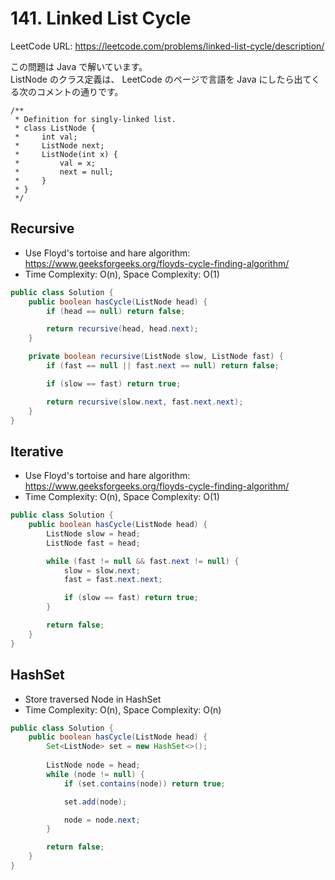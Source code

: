# 141. Linked List Cycle

LeetCode URL: https://leetcode.com/problems/linked-list-cycle/description/

この問題は Java で解いています。  
ListNode のクラス定義は、 LeetCode のページで言語を Java にしたら出てくる次のコメントの通りです。

```
/**
 * Definition for singly-linked list.
 * class ListNode {
 *     int val;
 *     ListNode next;
 *     ListNode(int x) {
 *         val = x;
 *         next = null;
 *     }
 * }
 */
```

## Recursive

- Use Floyd's tortoise and hare algorithm: https://www.geeksforgeeks.org/floyds-cycle-finding-algorithm/
- Time Complexity: O(n), Space Complexity: O(1)

``` java
public class Solution {
    public boolean hasCycle(ListNode head) {
        if (head == null) return false;

        return recursive(head, head.next);
    }

    private boolean recursive(ListNode slow, ListNode fast) {
        if (fast == null || fast.next == null) return false;

        if (slow == fast) return true;

        return recursive(slow.next, fast.next.next);
    }
}
```

## Iterative

- Use Floyd's tortoise and hare algorithm: https://www.geeksforgeeks.org/floyds-cycle-finding-algorithm/
- Time Complexity: O(n), Space Complexity: O(1)

```java
public class Solution {
    public boolean hasCycle(ListNode head) {
        ListNode slow = head;
        ListNode fast = head;

        while (fast != null && fast.next != null) {
            slow = slow.next;
            fast = fast.next.next;

            if (slow == fast) return true;
        }

        return false;
    }
}
```

## HashSet

- Store traversed Node in HashSet
- Time Complexity: O(n), Space Complexity: O(n)

```java
public class Solution {
    public boolean hasCycle(ListNode head) {
        Set<ListNode> set = new HashSet<>();
        
        ListNode node = head;
        while (node != null) {
            if (set.contains(node)) return true;

            set.add(node);

            node = node.next;
        }

        return false;
    }
}
```
